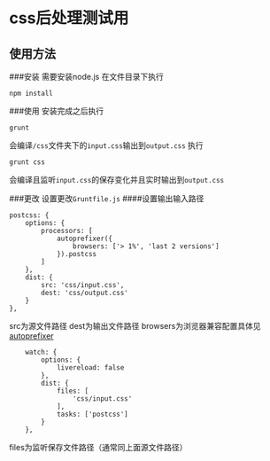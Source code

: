 css后处理测试用
===========

使用方法
-----------

###安装
需要安装node.js
在文件目录下执行
```
npm install 
```

###使用
安装完成之后执行
```
grunt
```
会编译`/css`文件夹下的`input.css`输出到`output.css`
执行
```
grunt css
```
会编译且监听`input.css`的保存变化并且实时输出到`output.css`

###更改
设置更改`Gruntfile.js`
####设置输出输入路径
```
postcss: {
	options: {
		processors: [
			autoprefixer({
				browsers: ['> 1%', 'last 2 versions']
			}).postcss
		]
	},
	dist: {
		src: 'css/input.css',
		dest: 'css/output.css'
	}
},
```
src为源文件路径
dest为输出文件路径
browsers为浏览器兼容配置具体见[autoprefixer](https://github.com/postcss/autoprefixer)
```
	watch: {
		options: {
			livereload: false
		},
		dist: {
			files: [
				'css/input.css'
			],
			tasks: ['postcss']
		}
	},
```
files为监听保存文件路径（通常同上面源文件路径）